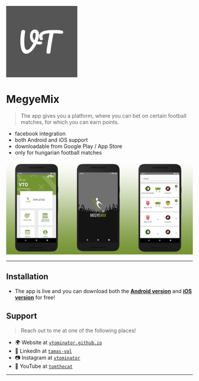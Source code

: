 <a href="http://vtominator.github.io"><img src="https://github.com/vtominator/portfolio-web/blob/master/resources/favicons/android-chrome-192x192.png" title="Tamas Val Portfolio" alt="link to my personal portfolio"></a>
# MegyeMix
> The app gives you a platform, where you can bet on certain football matches, for which you can earn points.

- facebook integration
- both Android and iOS support
- downloadable from Google Play / App Store 
- only for hungarian football matches

[![MegyeMix mobile app](https://github.com/vtominator/portfolio-web/blob/master/resources/img/megyemix.jpg)]()

---

## Installation

- The app is live and you can download both the <a href="https://play.google.com/store/apps/details?id=com.megyemix&hl=en_US" target="_blank">**Android version**</a> and <a href="https://apps.apple.com/gb/app/megyemix/id1482372600?ign-mpt=uo%3D2" target="_blank">**iOS version**</a> for free!

## Support

> Reach out to me at one of the following places!

- 🌍 Website at <a href="http://vtominator.github.io" target="_blank">`vtominator.github.io`</a> 
- 💼 LinkedIn at <a href="https://www.linkedin.com/in/tamas-val/" target="_blank">`tamas-val`</a>
- 📷 Instagram at <a href="https://www.instagram.com/vtominator" target="_blank">`vtominator`</a>
- 🎥 YouTube at <a href="https://youtube.com/tomthecat" target="_blank">`tomthecat`</a>

---
